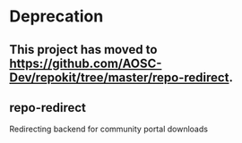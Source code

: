 # Deprecation

## This project has moved to https://github.com/AOSC-Dev/repokit/tree/master/repo-redirect.

## repo-redirect
Redirecting backend for community portal downloads

